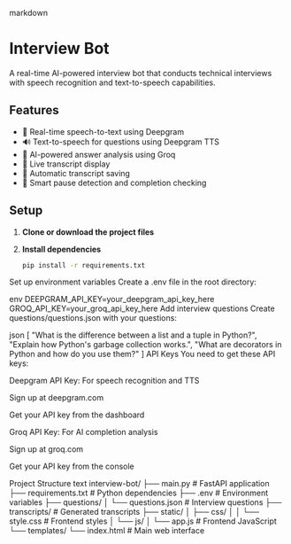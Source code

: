 markdown
# Interview Bot

A real-time AI-powered interview bot that conducts technical interviews with speech recognition and text-to-speech capabilities.

## Features

- 🎤 Real-time speech-to-text using Deepgram
- 🔊 Text-to-speech for questions using Deepgram TTS
- 🤖 AI-powered answer analysis using Groq
- 💬 Live transcript display
- 📝 Automatic transcript saving
- 🎯 Smart pause detection and completion checking

## Setup

1. **Clone or download the project files**

2. **Install dependencies**
   ```bash
   pip install -r requirements.txt
Set up environment variables
Create a .env file in the root directory:

env
DEEPGRAM_API_KEY=your_deepgram_api_key_here
GROQ_API_KEY=your_groq_api_key_here
Add interview questions
Create questions/questions.json with your questions:

json
[
  "What is the difference between a list and a tuple in Python?",
  "Explain how Python's garbage collection works.",
  "What are decorators in Python and how do you use them?"
]
API Keys
You need to get these API keys:

Deepgram API Key: For speech recognition and TTS

Sign up at deepgram.com

Get your API key from the dashboard

Groq API Key: For AI completion analysis

Sign up at groq.com

Get your API key from the console

Project Structure
text
interview-bot/
├── main.py                 # FastAPI application
├── requirements.txt        # Python dependencies
├── .env                   # Environment variables
├── questions/
│   └── questions.json     # Interview questions
├── transcripts/           # Generated transcripts
├── static/
│   ├── css/
│   │   └── style.css     # Frontend styles
│   └── js/
│       └── app.js        # Frontend JavaScript
└── templates/
    └── index.html        # Main web interface